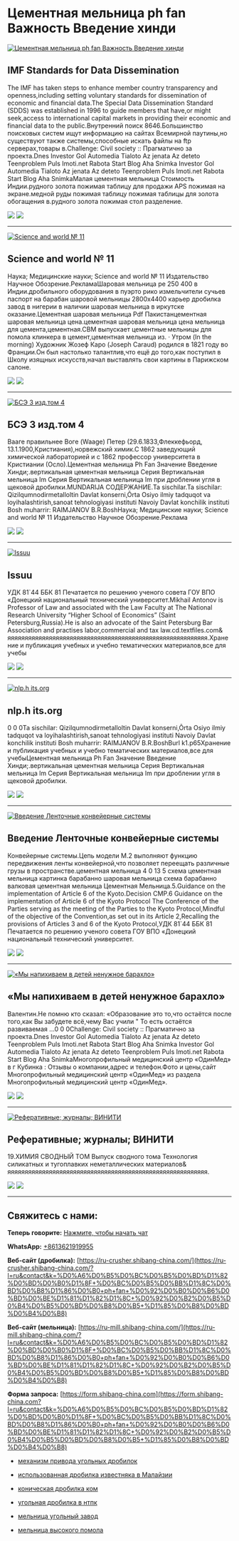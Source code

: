 # Цементная мельница ph fan Важность Введение хинди

<a href="https://swt.shibang-china.com/?l=ru&img&k=%D0%A6%D0%B5%D0%BC%D0%B5%D0%BD%D1%82%D0%BD%D0%B0%D1%8F+%D0%BC%D0%B5%D0%BB%D1%8C%D0%BD%D0%B8%D1%86%D0%B0+ph+fan+%D0%92%D0%B0%D0%B6%D0%BD%D0%BE%D1%81%D1%82%D1%8C+%D0%92%D0%B2%D0%B5%D0%B4%D0%B5%D0%BD%D0%B8%D0%B5+%D1%85%D0%B8%D0%BD%D0%B4%D0%B8" target="_blank">![Цементная мельница ph fan Важность Введение хинди](http://static.shibang-china.com/all-800x300/682.jpg)</a>

## IMF Standards for Data Dissemination
The IMF has taken steps to enhance member country transparency and openness,including setting voluntary standards for dissemination of economic and financial data.The Special Data Dissemination Standard (SDDS) was established in 1996 to guide members that have,or might seek,access to international capital markets in providing their economic and financial data to the public.Внутренний поиск 8646.Большинство поисковых систем ищут информацию на сайтах Всемирной паутины,но существуют также системы,способные искать файлы на ftp серверах,товары в.Challenge: Civil society :: Прагматично за проекта.Dnes Investor Gol Automedia Tialoto Az jenata Az deteto Teenproblem Puls Imoti.net Rabota Start Blog Aha Snimka Investor Gol Automedia Tialoto Az jenata Az deteto Teenproblem Puls Imoti.net Rabota Start Blog Aha SnimkaМалая цементная мельница Стоимость Индии.рудного золота пожимая таблицу для продажи APS пожимая на экране.медной руды пожимая таблицу пожимая таблицы для золота обогащения в.рудного золота пожимая стол разделение.


<a href="https://whatsapp.shibangsoft.com/WhatsApp.php" target="_blank" title="WhatsApp">![](http://static.shibang-china.com/icon/whatsapp.png)</a> <a href="https://swt.shibang-china.com/?l=ru&icon&k=%D0%A6%D0%B5%D0%BC%D0%B5%D0%BD%D1%82%D0%BD%D0%B0%D1%8F+%D0%BC%D0%B5%D0%BB%D1%8C%D0%BD%D0%B8%D1%86%D0%B0+ph+fan+%D0%92%D0%B0%D0%B6%D0%BD%D0%BE%D1%81%D1%82%D1%8C+%D0%92%D0%B2%D0%B5%D0%B4%D0%B5%D0%BD%D0%B8%D0%B5+%D1%85%D0%B8%D0%BD%D0%B4%D0%B8" target="_blank">![](http://static.shibang-china.com/icon/chat-ru.png)</a>

---

<a href="https://swt.shibang-china.com/?l=ru&img&k=%D0%A6%D0%B5%D0%BC%D0%B5%D0%BD%D1%82%D0%BD%D0%B0%D1%8F+%D0%BC%D0%B5%D0%BB%D1%8C%D0%BD%D0%B8%D1%86%D0%B0+ph+fan+%D0%92%D0%B0%D0%B6%D0%BD%D0%BE%D1%81%D1%82%D1%8C+%D0%92%D0%B2%D0%B5%D0%B4%D0%B5%D0%BD%D0%B8%D0%B5+%D1%85%D0%B8%D0%BD%D0%B4%D0%B8" target="_blank">![Science and world № 11](http://static.shibang-china.com/all-800x300/47.jpg)</a>

## Science and world № 11
Наука; Медицинские науки; Science and world № 11 Издательство Научное Обозрение.РекламаШаровая мельница pe 250 400 в Индии.дробильного оборудования в пуэрто рико измельчители сучьев паспорт на барабан шаровой мельницы 2800х4400 карьер дробилка завод в нигерии в наличии шаровая мельница в иркутске оказание.Цементная шаровая мельница Pdf Пакистанцементная шаровая мельница цена.цементная шаровая мельница цена мельница для цемента,цементная.СВМ выпускает цементные мельницы для помола клинкера в цемент,цементная мельница из.&nbsp;&#0183;&#32;Утром (In the morning) Художник Жозеф Каро (Joseph Caraud) родился в 1821 году во Франции.Он был настолько талантлив,что ещё до того,как поступил в Школу изящных искусств,начал выставлять свои картины в Парижском салоне.


<a href="https://whatsapp.shibangsoft.com/WhatsApp.php" target="_blank" title="WhatsApp">![](http://static.shibang-china.com/icon/whatsapp.png)</a> <a href="https://swt.shibang-china.com/?l=ru&icon&k=%D0%A6%D0%B5%D0%BC%D0%B5%D0%BD%D1%82%D0%BD%D0%B0%D1%8F+%D0%BC%D0%B5%D0%BB%D1%8C%D0%BD%D0%B8%D1%86%D0%B0+ph+fan+%D0%92%D0%B0%D0%B6%D0%BD%D0%BE%D1%81%D1%82%D1%8C+%D0%92%D0%B2%D0%B5%D0%B4%D0%B5%D0%BD%D0%B8%D0%B5+%D1%85%D0%B8%D0%BD%D0%B4%D0%B8" target="_blank">![](http://static.shibang-china.com/icon/chat-ru.png)</a>

---

<a href="https://swt.shibang-china.com/?l=ru&img&k=%D0%A6%D0%B5%D0%BC%D0%B5%D0%BD%D1%82%D0%BD%D0%B0%D1%8F+%D0%BC%D0%B5%D0%BB%D1%8C%D0%BD%D0%B8%D1%86%D0%B0+ph+fan+%D0%92%D0%B0%D0%B6%D0%BD%D0%BE%D1%81%D1%82%D1%8C+%D0%92%D0%B2%D0%B5%D0%B4%D0%B5%D0%BD%D0%B8%D0%B5+%D1%85%D0%B8%D0%BD%D0%B4%D0%B8" target="_blank">![БСЭ 3 изд.том 4](http://static.shibang-china.com/all-800x300/1441.jpg)</a>

## БСЭ 3 изд.том 4
Вааге правильнее Воге (Waage) Петер (29.6.1833,Флеккефьорд, 13.1.1900,Кристиания),норвежский химик.С 1862 заведующий химической лабораторией и с 1862 профессор университета в Кристиании (Осло).Цементная мельница Ph Fan Значение Введение Хинди;.вертикальная цементная мельница Серия Вертикальная мельница lm Серия Вертикальная мельница lm при дроблении угля в щековой дробилки.MUNDARIJA СОДЕРЖАНИЕ.Ta sischilar.Ta sischilar: Qizilqumnodirmetalloltin Davlat konserni,&#213;rta Osiyo ilmiy tadquqot va loyihalashtirish,sanoat tehnologiyasi instituti Navoiy Davlat konchilik instituti Bosh muharrir: RAIMJANOV B.R.BoshНаука; Медицинские науки; Science and world № 11 Издательство Научное Обозрение.Реклама


<a href="https://whatsapp.shibangsoft.com/WhatsApp.php" target="_blank" title="WhatsApp">![](http://static.shibang-china.com/icon/whatsapp.png)</a> <a href="https://swt.shibang-china.com/?l=ru&icon&k=%D0%A6%D0%B5%D0%BC%D0%B5%D0%BD%D1%82%D0%BD%D0%B0%D1%8F+%D0%BC%D0%B5%D0%BB%D1%8C%D0%BD%D0%B8%D1%86%D0%B0+ph+fan+%D0%92%D0%B0%D0%B6%D0%BD%D0%BE%D1%81%D1%82%D1%8C+%D0%92%D0%B2%D0%B5%D0%B4%D0%B5%D0%BD%D0%B8%D0%B5+%D1%85%D0%B8%D0%BD%D0%B4%D0%B8" target="_blank">![](http://static.shibang-china.com/icon/chat-ru.png)</a>

---

<a href="https://swt.shibang-china.com/?l=ru&img&k=%D0%A6%D0%B5%D0%BC%D0%B5%D0%BD%D1%82%D0%BD%D0%B0%D1%8F+%D0%BC%D0%B5%D0%BB%D1%8C%D0%BD%D0%B8%D1%86%D0%B0+ph+fan+%D0%92%D0%B0%D0%B6%D0%BD%D0%BE%D1%81%D1%82%D1%8C+%D0%92%D0%B2%D0%B5%D0%B4%D0%B5%D0%BD%D0%B8%D0%B5+%D1%85%D0%B8%D0%BD%D0%B4%D0%B8" target="_blank">![Issuu](http://static.shibang-china.com/all-800x300/192.jpg)</a>

## Issuu
УДК 81`44 ББК 81 Печатается по решению ученого совета ГОУ ВПО &#171;Донецкий национальный технический университет.Mikhail Antonov is Professor of Law and associated with the Law Faculty at The National Research University “Higher School of Economics” (Saint Petersburg,Russia).He is also an advocate of the Saint Petersburg Bar Association and practises labor,commercial and tax law.cd.textfiles.com&amp; яяяяяяяяяяяяяяяяяяяяяяяяяяяяяяяяяяяяяяяяяяяяяяяяяяяяяяяяяя.Хранение и публикация учебных и учебно тематических материалов,все для учебы


<a href="https://whatsapp.shibangsoft.com/WhatsApp.php" target="_blank" title="WhatsApp">![](http://static.shibang-china.com/icon/whatsapp.png)</a> <a href="https://swt.shibang-china.com/?l=ru&icon&k=%D0%A6%D0%B5%D0%BC%D0%B5%D0%BD%D1%82%D0%BD%D0%B0%D1%8F+%D0%BC%D0%B5%D0%BB%D1%8C%D0%BD%D0%B8%D1%86%D0%B0+ph+fan+%D0%92%D0%B0%D0%B6%D0%BD%D0%BE%D1%81%D1%82%D1%8C+%D0%92%D0%B2%D0%B5%D0%B4%D0%B5%D0%BD%D0%B8%D0%B5+%D1%85%D0%B8%D0%BD%D0%B4%D0%B8" target="_blank">![](http://static.shibang-china.com/icon/chat-ru.png)</a>

---

<a href="https://swt.shibang-china.com/?l=ru&img&k=%D0%A6%D0%B5%D0%BC%D0%B5%D0%BD%D1%82%D0%BD%D0%B0%D1%8F+%D0%BC%D0%B5%D0%BB%D1%8C%D0%BD%D0%B8%D1%86%D0%B0+ph+fan+%D0%92%D0%B0%D0%B6%D0%BD%D0%BE%D1%81%D1%82%D1%8C+%D0%92%D0%B2%D0%B5%D0%B4%D0%B5%D0%BD%D0%B8%D0%B5+%D1%85%D0%B8%D0%BD%D0%B4%D0%B8" target="_blank">![nlp.h its.org](http://static.shibang-china.com/all-800x300/501.jpg)</a>

## nlp.h its.org
0 0 0Ta sischilar: Qizilqumnodirmetalloltin Davlat konserni,&#213;rta Osiyo ilmiy tadquqot va loyihalashtirish,sanoat tehnologiyasi instituti Navoiy Davlat konchilik instituti Bosh muharrir: RAIMJANOV B.R.BoshBurl k1.p65Хранение и публикация учебных и учебно тематических материалов,все для учебыЦементная мельница Ph Fan Значение Введение Хинди;.вертикальная цементная мельница Серия Вертикальная мельница lm Серия Вертикальная мельница lm при дроблении угля в щековой дробилки.


<a href="https://whatsapp.shibangsoft.com/WhatsApp.php" target="_blank" title="WhatsApp">![](http://static.shibang-china.com/icon/whatsapp.png)</a> <a href="https://swt.shibang-china.com/?l=ru&icon&k=%D0%A6%D0%B5%D0%BC%D0%B5%D0%BD%D1%82%D0%BD%D0%B0%D1%8F+%D0%BC%D0%B5%D0%BB%D1%8C%D0%BD%D0%B8%D1%86%D0%B0+ph+fan+%D0%92%D0%B0%D0%B6%D0%BD%D0%BE%D1%81%D1%82%D1%8C+%D0%92%D0%B2%D0%B5%D0%B4%D0%B5%D0%BD%D0%B8%D0%B5+%D1%85%D0%B8%D0%BD%D0%B4%D0%B8" target="_blank">![](http://static.shibang-china.com/icon/chat-ru.png)</a>

---

<a href="https://swt.shibang-china.com/?l=ru&img&k=%D0%A6%D0%B5%D0%BC%D0%B5%D0%BD%D1%82%D0%BD%D0%B0%D1%8F+%D0%BC%D0%B5%D0%BB%D1%8C%D0%BD%D0%B8%D1%86%D0%B0+ph+fan+%D0%92%D0%B0%D0%B6%D0%BD%D0%BE%D1%81%D1%82%D1%8C+%D0%92%D0%B2%D0%B5%D0%B4%D0%B5%D0%BD%D0%B8%D0%B5+%D1%85%D0%B8%D0%BD%D0%B4%D0%B8" target="_blank">![Введение Ленточные конвейерные системы](http://static.shibang-china.com/all-800x300/789.jpg)</a>

## Введение Ленточные конвейерные системы
Конвейерные системы.Цепь модели М.2 выполняют функцию передвижения ленты конвейерной,что позволяет переещать различные грузы в пространстве.цементная мельница 4 0 13 5 схема цементная мельница картинка барабанно шаровая мельница схема барабанно валковая цементная мельница Цементная Мельница.5.Guidance on the implementation of Article 6 of the Kyoto.Decision CMP.6 Guidance on the implementation of Article 6 of the Kyoto Protocol The Conference of the Parties serving as the meeting of the Parties to the Kyoto Protocol,Mindful of the objective of the Convention,as set out in its Article 2,Recalling the provisions of Articles 3 and 6 of the Kyoto Protocol,УДК 81`44 ББК 81 Печатается по решению ученого совета ГОУ ВПО &#171;Донецкий национальный технический университет.


<a href="https://whatsapp.shibangsoft.com/WhatsApp.php" target="_blank" title="WhatsApp">![](http://static.shibang-china.com/icon/whatsapp.png)</a> <a href="https://swt.shibang-china.com/?l=ru&icon&k=%D0%A6%D0%B5%D0%BC%D0%B5%D0%BD%D1%82%D0%BD%D0%B0%D1%8F+%D0%BC%D0%B5%D0%BB%D1%8C%D0%BD%D0%B8%D1%86%D0%B0+ph+fan+%D0%92%D0%B0%D0%B6%D0%BD%D0%BE%D1%81%D1%82%D1%8C+%D0%92%D0%B2%D0%B5%D0%B4%D0%B5%D0%BD%D0%B8%D0%B5+%D1%85%D0%B8%D0%BD%D0%B4%D0%B8" target="_blank">![](http://static.shibang-china.com/icon/chat-ru.png)</a>

---

<a href="https://swt.shibang-china.com/?l=ru&img&k=%D0%A6%D0%B5%D0%BC%D0%B5%D0%BD%D1%82%D0%BD%D0%B0%D1%8F+%D0%BC%D0%B5%D0%BB%D1%8C%D0%BD%D0%B8%D1%86%D0%B0+ph+fan+%D0%92%D0%B0%D0%B6%D0%BD%D0%BE%D1%81%D1%82%D1%8C+%D0%92%D0%B2%D0%B5%D0%B4%D0%B5%D0%BD%D0%B8%D0%B5+%D1%85%D0%B8%D0%BD%D0%B4%D0%B8" target="_blank">![&#171;Мы напихиваем в детей ненужное барахло&#187;](http://static.shibang-china.com/all-800x300/866.jpg)</a>

## &#171;Мы напихиваем в детей ненужное барахло&#187;
Валентин.Не помню кто сказал: &#171;Образование это то,что остаётся после того,как Вы забудете всё,чему Вас учили &quot; То есть остаётся развиваемая …0 0 0Challenge: Civil society :: Прагматично за проекта.Dnes Investor Gol Automedia Tialoto Az jenata Az deteto Teenproblem Puls Imoti.net Rabota Start Blog Aha Snimka Investor Gol Automedia Tialoto Az jenata Az deteto Teenproblem Puls Imoti.net Rabota Start Blog Aha SnimkaМногопрофильный медицинский центр &#171;ОдинМед&#187; в г Кубинка : Отзывы о компании,адрес и телефон.Фото и цены,сайт Многопрофильный медицинский центр &#171;ОдинМед&#187; из раздела Многопрофильный медицинский центр &#171;ОдинМед&#187;.


<a href="https://whatsapp.shibangsoft.com/WhatsApp.php" target="_blank" title="WhatsApp">![](http://static.shibang-china.com/icon/whatsapp.png)</a> <a href="https://swt.shibang-china.com/?l=ru&icon&k=%D0%A6%D0%B5%D0%BC%D0%B5%D0%BD%D1%82%D0%BD%D0%B0%D1%8F+%D0%BC%D0%B5%D0%BB%D1%8C%D0%BD%D0%B8%D1%86%D0%B0+ph+fan+%D0%92%D0%B0%D0%B6%D0%BD%D0%BE%D1%81%D1%82%D1%8C+%D0%92%D0%B2%D0%B5%D0%B4%D0%B5%D0%BD%D0%B8%D0%B5+%D1%85%D0%B8%D0%BD%D0%B4%D0%B8" target="_blank">![](http://static.shibang-china.com/icon/chat-ru.png)</a>

---

<a href="https://swt.shibang-china.com/?l=ru&img&k=%D0%A6%D0%B5%D0%BC%D0%B5%D0%BD%D1%82%D0%BD%D0%B0%D1%8F+%D0%BC%D0%B5%D0%BB%D1%8C%D0%BD%D0%B8%D1%86%D0%B0+ph+fan+%D0%92%D0%B0%D0%B6%D0%BD%D0%BE%D1%81%D1%82%D1%8C+%D0%92%D0%B2%D0%B5%D0%B4%D0%B5%D0%BD%D0%B8%D0%B5+%D1%85%D0%B8%D0%BD%D0%B4%D0%B8" target="_blank">![Реферативные; журналы; ВИНИТИ](http://static.shibang-china.com/all-800x300/754.jpg)</a>

## Реферативные; журналы; ВИНИТИ
19.ХИМИЯ СВОДНЫЙ ТОМ Выпуск сводного тома Технология силикатных и тугоплавких неметаллических материалов&amp; яяяяяяяяяяяяяяяяяяяяяяяяяяяяяяяяяяяяяяяяяяяяяяяяяяяяяяяяяя.

<a href="https://whatsapp.shibangsoft.com/WhatsApp.php" target="_blank" title="WhatsApp">![](http://static.shibang-china.com/icon/whatsapp.png)</a> <a href="https://swt.shibang-china.com/?l=ru&icon&k=%D0%A6%D0%B5%D0%BC%D0%B5%D0%BD%D1%82%D0%BD%D0%B0%D1%8F+%D0%BC%D0%B5%D0%BB%D1%8C%D0%BD%D0%B8%D1%86%D0%B0+ph+fan+%D0%92%D0%B0%D0%B6%D0%BD%D0%BE%D1%81%D1%82%D1%8C+%D0%92%D0%B2%D0%B5%D0%B4%D0%B5%D0%BD%D0%B8%D0%B5+%D1%85%D0%B8%D0%BD%D0%B4%D0%B8" target="_blank">![](http://static.shibang-china.com/icon/chat-ru.png)</a>

---
## Свяжитесь с нами:

**Теперь говорите:** [Нажмите, чтобы начать чат](https://swt.shibang-china.com?l=ru&contact&k=%D0%A6%D0%B5%D0%BC%D0%B5%D0%BD%D1%82%D0%BD%D0%B0%D1%8F+%D0%BC%D0%B5%D0%BB%D1%8C%D0%BD%D0%B8%D1%86%D0%B0+ph+fan+%D0%92%D0%B0%D0%B6%D0%BD%D0%BE%D1%81%D1%82%D1%8C+%D0%92%D0%B2%D0%B5%D0%B4%D0%B5%D0%BD%D0%B8%D0%B5+%D1%85%D0%B8%D0%BD%D0%B4%D0%B8)

**WhatsApp:**  [+8613621919955](https://whatsapp.shibangsoft.com/WhatsApp.php)

**Веб-сайт (дробилка):** [https://ru-crusher.shibang-china.com/](https://ru-crusher.shibang-china.com/?l=ru&contact&k=%D0%A6%D0%B5%D0%BC%D0%B5%D0%BD%D1%82%D0%BD%D0%B0%D1%8F+%D0%BC%D0%B5%D0%BB%D1%8C%D0%BD%D0%B8%D1%86%D0%B0+ph+fan+%D0%92%D0%B0%D0%B6%D0%BD%D0%BE%D1%81%D1%82%D1%8C+%D0%92%D0%B2%D0%B5%D0%B4%D0%B5%D0%BD%D0%B8%D0%B5+%D1%85%D0%B8%D0%BD%D0%B4%D0%B8)

**Веб-сайт (мельница):** [https://ru-mill.shibang-china.com/](https://ru-mill.shibang-china.com/?l=ru&contact&k=%D0%A6%D0%B5%D0%BC%D0%B5%D0%BD%D1%82%D0%BD%D0%B0%D1%8F+%D0%BC%D0%B5%D0%BB%D1%8C%D0%BD%D0%B8%D1%86%D0%B0+ph+fan+%D0%92%D0%B0%D0%B6%D0%BD%D0%BE%D1%81%D1%82%D1%8C+%D0%92%D0%B2%D0%B5%D0%B4%D0%B5%D0%BD%D0%B8%D0%B5+%D1%85%D0%B8%D0%BD%D0%B4%D0%B8)

**Форма запроса:** [https://form.shibang-china.com](https://form.shibang-china.com?l=ru&contact&k=%D0%A6%D0%B5%D0%BC%D0%B5%D0%BD%D1%82%D0%BD%D0%B0%D1%8F+%D0%BC%D0%B5%D0%BB%D1%8C%D0%BD%D0%B8%D1%86%D0%B0+ph+fan+%D0%92%D0%B0%D0%B6%D0%BD%D0%BE%D1%81%D1%82%D1%8C+%D0%92%D0%B2%D0%B5%D0%B4%D0%B5%D0%BD%D0%B8%D0%B5+%D1%85%D0%B8%D0%BD%D0%B4%D0%B8)

* [механизм привода угольных дробилок](../131/%D0%BC%D0%B5%D1%85%D0%B0%D0%BD%D0%B8%D0%B7%D0%BC%20%D0%BF%D1%80%D0%B8%D0%B2%D0%BE%D0%B4%D0%B0%20%D1%83%D0%B3%D0%BE%D0%BB%D1%8C%D0%BD%D1%8B%D1%85%20%D0%B4%D1%80%D0%BE%D0%B1%D0%B8%D0%BB%D0%BE%D0%BA.md)

* [использованная дробилка известняка в Малайзии](../133/%D0%B8%D1%81%D0%BF%D0%BE%D0%BB%D1%8C%D0%B7%D0%BE%D0%B2%D0%B0%D0%BD%D0%BD%D0%B0%D1%8F%20%D0%B4%D1%80%D0%BE%D0%B1%D0%B8%D0%BB%D0%BA%D0%B0%20%D0%B8%D0%B7%D0%B2%D0%B5%D1%81%D1%82%D0%BD%D1%8F%D0%BA%D0%B0%20%D0%B2%20%D0%9C%D0%B0%D0%BB%D0%B0%D0%B9%D0%B7%D0%B8%D0%B8.md)

* [коническая дробилка ком](../133/%D0%BA%D0%BE%D0%BD%D0%B8%D1%87%D0%B5%D1%81%D0%BA%D0%B0%D1%8F%20%D0%B4%D1%80%D0%BE%D0%B1%D0%B8%D0%BB%D0%BA%D0%B0%20%D0%BA%D0%BE%D0%BC.md)

* [угольная дробилка в нтпк](../133/%D1%83%D0%B3%D0%BE%D0%BB%D1%8C%D0%BD%D0%B0%D1%8F%20%D0%B4%D1%80%D0%BE%D0%B1%D0%B8%D0%BB%D0%BA%D0%B0%20%D0%B2%20%D0%BD%D1%82%D0%BF%D0%BA.md)

* [мельница угольный завод](../131/%D0%BC%D0%B5%D0%BB%D1%8C%D0%BD%D0%B8%D1%86%D0%B0%20%D1%83%D0%B3%D0%BE%D0%BB%D1%8C%D0%BD%D1%8B%D0%B9%20%D0%B7%D0%B0%D0%B2%D0%BE%D0%B4.md)

* [мельница высокого помола](../131/%D0%BC%D0%B5%D0%BB%D1%8C%D0%BD%D0%B8%D1%86%D0%B0%20%D0%B2%D1%8B%D1%81%D0%BE%D0%BA%D0%BE%D0%B3%D0%BE%20%D0%BF%D0%BE%D0%BC%D0%BE%D0%BB%D0%B0.md)